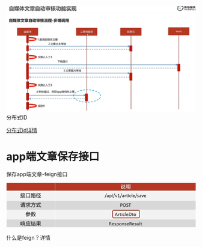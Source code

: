 ![1749975678829](image/文章审核流程/1749975678829.png)分布式ID

[分布式id详情](/java/java基础/分布式ID.md)

# app端文章保存接口

保存app端文章-feign接口

![1749985580468](image/文章审核流程/1749985580468.png)

什么是feign？详情
